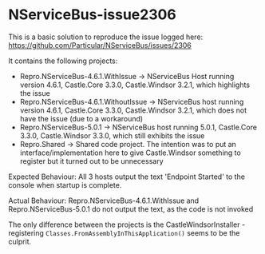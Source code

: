 NServiceBus-issue2306
=====================
This is a basic solution to reproduce the issue logged here: https://github.com/Particular/NServiceBus/issues/2306

It contains the following projects:
* Repro.NServiceBus-4.6.1.WithIssue -> NServiceBus Host running version 4.6.1, Castle.Core 3.3.0, Castle.Windsor 3.2.1, which highlights the issue
* Repro.NServiceBus-4.6.1.WithoutIssue -> NServiceBus host running version 4.6.1, Castle.Core 3.3.0, Castle.Windsor 3.2.1, which does not have the issue (due to a workaround)
* Repro.NServiceBus-5.0.1 -> NServiceBus host running 5.0.1, Castle.Core 3.3.0, Castle.Windsor 3.3.0, which still exhibits the issue
* Repro.Shared -> Shared code project. The intention was to put an interface/implementation here to give Castle.Windsor something to register but it turned out to be unnecessary

Expected Behaviour: All 3 hosts output the text 'Endpoint Started' to the console when startup is complete.

Actual Behaviour: Repro.NServiceBus-4.6.1.WithIssue and Repro.NServiceBus-5.0.1 do not output the text, as the code is not invoked

The only difference between the projects is the CastleWindsorInstaller - registering `Classes.FromAssemblyInThisApplication()` seems to be the culprit.
